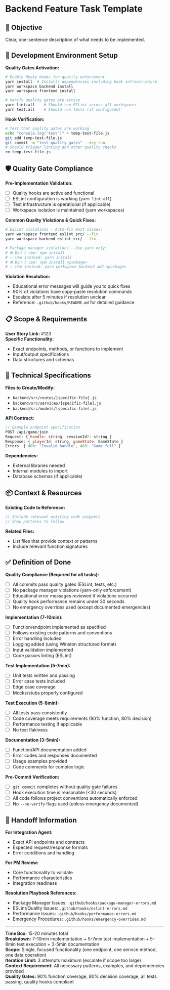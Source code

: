 # Backend Feature Task Template

## 🎯 Objective
Clear, one-sentence description of what needs to be implemented.

## 🚀 Development Environment Setup
**Quality Gates Activation:**
```bash
# Enable Husky hooks for quality enforcement
yarn install  # Installs dependencies including hook infrastructure
yarn workspace backend install
yarn workspace frontend install

# Verify quality gates are active
yarn lint:all    # Should run ESLint across all workspaces
yarn test:all    # Should run tests (if configured)
```

**Hook Verification:**
```bash
# Test that quality gates are working
echo "console.log('test')" > temp-test-file.js
git add temp-test-file.js
git commit -m "test quality gates" --dry-run
# Should trigger linting and other quality checks
rm temp-test-file.js
```

## 🛡️ Quality Gate Compliance
**Pre-Implementation Validation:**
- [ ] Quality hooks are active and functional
- [ ] ESLint configuration is working (`yarn lint:all`)
- [ ] Test infrastructure is operational (if applicable)
- [ ] Workspace isolation is maintained (yarn workspaces)

**Common Quality Violations & Quick Fixes:**
```bash
# ESLint violations - Auto-fix most issues:
yarn workspace frontend eslint src/ --fix
yarn workspace backend eslint src/ --fix

# Package manager violations - Use yarn only:
# ❌ Don't use: npm install
# ✅ Use instead: yarn install
# ❌ Don't use: npm install <package>
# ✅ Use instead: yarn workspace backend add <package>
```

**Violation Resolution:**
- Educational error messages will guide you to quick fixes
- 90% of violations have copy-paste resolution commands
- Escalate after 5 minutes if resolution unclear
- Reference: `.github/hooks/README.md` for detailed guidance

## 📋 Scope & Requirements
**User Story Link:** #123  
**Specific Functionality:**
- Exact endpoints, methods, or functions to implement
- Input/output specifications
- Data structures and schemas

## 🔧 Technical Specifications
**Files to Create/Modify:**
- `backend/src/routes/[specific-file].js`
- `backend/src/services/[specific-file].js`
- `backend/src/models/[specific-file].js`

**API Contract:**
```javascript
// Example endpoint specification
POST /api/game/join
Request: { handle: string, sessionId?: string }
Response: { playerId: string, gameState: GameState }
Errors: { 400: "Invalid handle", 409: "Game full" }
```

**Dependencies:**
- External libraries needed
- Internal modules to import
- Database schemas (if applicable)

## 📦 Context & Resources
**Existing Code to Reference:**
```javascript
// Include relevant existing code snippets
// Show patterns to follow
```

**Related Files:**
- List files that provide context or patterns
- Include relevant function signatures

## ✅ Definition of Done
**Quality Compliance (Required for all tasks):**
- [ ] All commits pass quality gates (ESLint, tests, etc.)
- [ ] No package manager violations (yarn-only enforcement)
- [ ] Educational error messages reviewed if violations occurred
- [ ] Quality hook performance remains under 30 seconds
- [ ] No emergency overrides used (except documented emergencies)

**Implementation (7-10min):**
- [ ] Function/endpoint implemented as specified
- [ ] Follows existing code patterns and conventions
- [ ] Error handling included
- [ ] Logging added (using Winston structured format)
- [ ] Input validation implemented
- [ ] Code passes linting (ESLint)

**Test Implementation (5-7min):**
- [ ] Unit tests written and passing
- [ ] Error case tests included
- [ ] Edge case coverage
- [ ] Mocks/stubs properly configured

**Test Execution (5-8min):**
- [ ] All tests pass consistently
- [ ] Code coverage meets requirements (90% function, 80% decision)
- [ ] Performance testing if applicable
- [ ] No test flakiness

**Documentation (3-5min):**
- [ ] Function/API documentation added
- [ ] Error codes and responses documented
- [ ] Usage examples provided
- [ ] Code comments for complex logic

**Pre-Commit Verification:**
- [ ] `git commit` completes without quality gate failures
- [ ] Hook execution time is reasonable (<30 seconds)
- [ ] All code follows project conventions automatically enforced
- [ ] No `--no-verify` flags used (unless emergency documented)

## 🔗 Handoff Information
**For Integration Agent:**
- Exact API endpoints and contracts
- Expected request/response formats
- Error conditions and handling

**For PM Review:**
- Core functionality to validate
- Performance characteristics
- Integration readiness

**Resolution Playbook References:**
- Package Manager Issues: `.github/hooks/package-manager-errors.md`
- ESLint/Quality Issues: `.github/hooks/eslint-errors.md`  
- Performance Issues: `.github/hooks/performance-errors.md`
- Emergency Procedures: `.github/hooks/emergency-overrides.md`

---
**Time Box:** 15-20 minutes total  
**Breakdown:** 7-10min implementation + 5-7min test implementation + 5-8min test execution + 3-5min documentation  
**Scope:** Single, focused functionality (one endpoint, one service method, one data operation)  
**Iteration Limit:** 3 attempts maximum (escalate if scope too large)  
**Context Requirement:** All necessary patterns, examples, and dependencies provided  
**Quality Gates:** 90% function coverage, 80% decision coverage, all tests passing, quality hooks compliant
